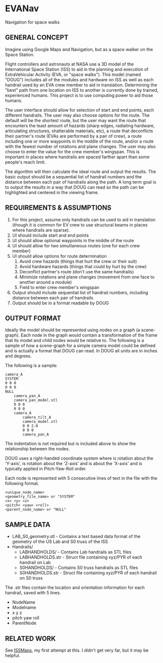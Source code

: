 # EVANav
Navigation for space walks

## GENERAL CONCEPT
Imagine using Google Maps and Navigation, but as a space walker on the Space Station.

Flight controllers and astronauts at NASA use a 3D model of the International Space Station (ISS) to aid in the planning and execution of ExtraVehicular Activity (EVA, or "space walks"). This model (named "DOUG") includes all of the modules and hardware on ISS as well as each handrail used by an EVA crew member to aid in translation. Determining the "best" path from one location on ISS to another is currently done by trained, experienced humans. This project is to use computing power to aid those humans.

The user interface should allow for selection of start and end points, each different handrails. The user may also choose options for the route. The default will be the shortest route, but the user may want the route that encounters the least amount of hazards (sharp edges, radiating hardware, articulating structures, shatterable materials, etc), a route that deconflicts their partner's route (EVAs are performed by a pair of crew), a route including one or more waypoints in the middle of the route, and/or a route with the fewest number of rotations and plane changes. The user may also choose to enter the value for the crew member's wingspan. This is important in places where handrails are spaced farther apart than some people's reach limit.

The algorithm will then calculate the ideal route and output the results. The basic output should be a sequential list of handrail numbers and the distance between each pair of handrails along the path. A long term goal is to output the results in a way that DOUG can read so the path can be highlighted and centered in the viewing frame.

## REQUIREMENTS & ASSUMPTIONS
1. For this project, assume only handrails can be used to aid in translation (though it is common for EV crew to use structural beams in places where handrails are sparse).
1. UI should include start and end points
1. UI should allow optional waypoints in the middle of the route
1. UI should allow for two simultaneous routes (one for each crew member)
1. UI should allow options for route determination
   1. Avoid crew hazards (things that hurt the crew or their suit)
   1. Avoid hardware hazards (things that could by hurt by the crew)
   1. Deconflict partner's route (don't use the same handrails)
   1. Minimize rotations and plane changes (movement from one face to another around a module)
   1. Field to enter crew member's wingspan
1. Output should include sequential list of handrail numbers, including distance between each pair of handrails
1. Output should be in a format readable by DOUG

## OUTPUT FORMAT
Ideally the model should be represented using nodes on a graph (a scene-graph). Each node in the graph would contain a transformation of the frame that its model and child nodes would be relative to.  The following is a sample of how a scene-graph for a simple camera model could be defined and is actually a format that DOUG can read.  In DOUG all units are in inches and degrees.

The following is a sample:

    camera_A
    SYSTEM
    0 0 0
    0 0 0
    NULL
        camera_pan_A
        camera_pan_model.stl
        0 0 0
        0 0 0
        camera_A
            camera_tilt_A
            camera_model.stl
            0 0 2.0
            0 0 0
            camera_pan_A

The indentation is not required but is included above to show the relationship between the nodes.

DOUG uses a right-handed coordinate system where <pitch> is rotation about the 'Y-axis', <yaw> is rotation about the 'Z-axis' and <roll> is about the 'X-axis' and is typically applied in Pitch-Yaw-Roll order.

Each node is represented with 5 consecutive lines of text in the file with the following format.

    <unique_node_name>
    <geometry_file_name> or "SYSTEM"
    <x> <y> <z>
    <pitch> <yaw> <roll>
    <parent_node_name> or "NULL"

## SAMPLE DATA
* LAB_S0_geometry.stl     - Contains a text based data format of the geometry of the US Lab and S0 truss of the ISS
* Handrails/
  * LABHANDHOLDS/           - Contains Lab handrails as STL files
  * LABHANDHOLDS.str        - Struct file containing xyz/PYR of each handrail on Lab
  * S0HANDHOLDS/            - Contains S0 truss handrails as STL files
  * S0HANDHOLDS.str         - Struct file containing xyz/PYR of each handrail on S0 truss

The .str files contain the location and orientation information for each handrail, saved with 5 lines.

* NodeName
* Modelname
* x y z
* pitch yaw roll
* ParentNode

## RELATED WORK
See [ISSMaps](https://github.com/darenwelsh/ISSMaps), my first attempt at this. I didn't get very far, but it may be helpful.
